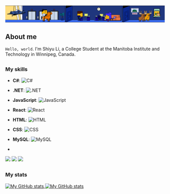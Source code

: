 ![Banner](banner.gif)

## About me

`Hello, world`. I'm Shiyu Li, a College Student at the Manitoba Institute and Technology in Winnipeg, Canada.




##

### My skills

- **C#**: ![C#](https://img.shields.io/badge/code-c%23-informational?style=for-the-badge&logo=c-sharp&logoColor=white&color=5E74C2)
- **.NET**: ![.NET](https://img.shields.io/badge/code-.net-informational?style=for-the-badge&logo=.net&logoColor=white&color=5E74C2)
- **JavaScript**: ![JavaScript](https://img.shields.io/badge/code-javascript-informational?style=for-the-badge&logo=javascript&logoColor=white&color=5E74C2)
- **React**: ![React](https://img.shields.io/badge/code-react-informational?style=for-the-badge&logo=react&logoColor=white&color=5E74C2)
- **HTML**: ![HTML](https://img.shields.io/badge/code-html-informational?style=for-the-badge&logo=html5&logoColor=white&color=5E74C2)
- **CSS**: ![CSS](https://img.shields.io/badge/code-css-informational?style=for-the-badge&logo=css3&logoColor=white&color=5E74C2)
- **MySQL**: ![MySQL](https://img.shields.io/badge/code-mysql-informational?style=for-the-badge&logo=mysql&logoColor=white&color=5E74C2)

- 
![](https://img.shields.io/badge/code-javascript-informational?style=for-the-badge&logo=javascript&logoColor=white&color=5E74C2)
![](https://img.shields.io/badge/web-html-informational?style=for-the-badge&logo=html5&logoColor=white&color=5E74C2)
![](https://img.shields.io/badge/web-css-informational?style=for-the-badge&logo=css3&logoColor=white&color=5E74C2)

##

### My stats

<a href="https://github.com/shiyuli05">
  <img height="205px" align="center" src="https://github-readme-stats.vercel.app/api?username=shiyuli05&theme=vue&show_icons=true" alt="My GitHub stats" />
</a>
<a href="https://github.com/mrspecht">
  <img align="center" src="https://github-readme-stats.vercel.app/api/top-langs/?username=shiyuli05&theme=vue&hide=Ruby&show_icons=true&langs_count=3" alt="My 
  GitHub stats"/>
</a>
